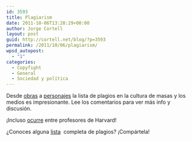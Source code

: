 ```yaml
---
id: 3593
title: Plagiarism
date: 2011-10-06T13:28:29+00:00
author: Jorge Cortell
layout: post
guid: http://cortell.net/blog/?p=3593
permalink: /2011/10/06/plagiarism/
wpsd_autopost:
  - "1"
categories:
  - Copyfight
  - General
  - Sociedad y polí­tica
---
```

Desde <a title="http://www.cracked.com/article_19443_7-classic-movies-you-didnt-know-were-rip-offs.html?wa_user1=1&wa_user2=Movies+%26+TV&wa_user3=article&wa_user4=feature_module" href="http://www.cracked.com/article_19443_7-classic-movies-you-didnt-know-were-rip-offs.html?wa_user1=1&wa_user2=Movies+%26+TV&wa_user3=article&wa_user4=feature_module" target="_blank">obras</a> a <a title="http://www.cracked.com/article_17299_6-famous-characters-you-didnt-know-were-shameless-rip-offs.html?wa_user1=1&wa_user2=Movies+%26+TV&wa_user3=article&wa_user4=recommended" href="http://www.cracked.com/article_17299_6-famous-characters-you-didnt-know-were-shameless-rip-offs.html?wa_user1=1&wa_user2=Movies+%26+TV&wa_user3=article&wa_user4=recommended" target="_blank">personajes</a> la lista de plagios en la cultura de masas y los medios es impresionante. Lee los comentarios para ver más info y discusión.

¡Incluso <a title="http://authorskeptics.blogspot.com/" href="http://authorskeptics.blogspot.com/" target="_blank">ocurre</a> entre profesores de Harvard!

¿Conoces alguna <a title="http://en.wikipedia.org/wiki/List_of_plagiarism_controversies" href="http://en.wikipedia.org/wiki/List_of_plagiarism_controversies" target="_blank">lista</a>  completa de plagios? ¡Compártela!